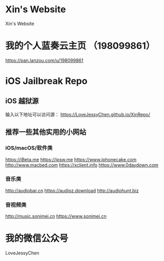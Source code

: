 # Xin's Website
Xin's Website

# 我的个人蓝奏云主页 （198099861）
https://pan.lanzou.com/u/198099861

# iOS Jailbreak Repo
## iOS 越狱源

输入以下地址可以访问源：
https://LoveJessyChen.github.io/XinRepo/

## 推荐一些其他实用的小网站

### iOS/macOS/软件类
https://iBeta.me
https://ipsw.me
https://www.iphonecake.com
http://www.macbed.com
https://xclient.info
https://www.0daydown.com

### 音乐类
http://audiobar.cn
https://audioz.download
http://audiohunt.biz

### 音视频类
http://music.sonimei.cn
https://www.sonimei.cn

# 我的微信公众号
LoveJessyChen
